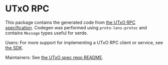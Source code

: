 # UTxO RPC

This package contains the generated code from [the UTxO RPC specification](https://utxorpc.org/). Codegen was performed using `proto-lens-protoc` and contains `Message` types useful for serde.

Users: For more support for implementing a UTxO RPC client or service, see [the SDK](https://www.github.com/utxorpc/haskell-sdk).

Maintainers: See [the UTxO spec repo README](https://github.com/utxorpc/spec#readme).